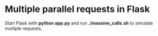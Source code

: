 # Multiple parallel requests in Flask

Start Flask with **python app.py** and run **./massive_calls.sh** to simulate multiple requests. 
